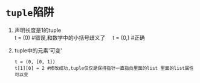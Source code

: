 `tuple`陷阱
=========

1. 声明长度是1的tuple
         
       t = (0) #错误,和数学中的小括号歧义了
       t = (0,) #正确
    
2. tuple中的元素'可变'
         
       t = (0, [0, 1])
       t[1][0] = 2 #修改成功,tuple仅仅是保持指针一直指向里面的list 里面的list属性可以变
